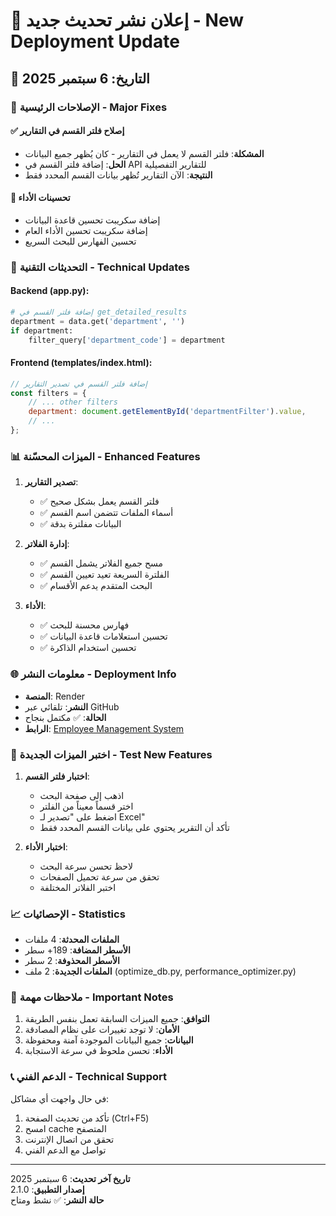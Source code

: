 # 🚀 إعلان نشر تحديث جديد - New Deployment Update

## 📅 التاريخ: 6 سبتمبر 2025

### 🎯 الإصلاحات الرئيسية - Major Fixes

#### ✅ إصلاح فلتر القسم في التقارير
- **المشكلة**: فلتر القسم لا يعمل في التقارير - كان يُظهر جميع البيانات
- **الحل**: إضافة فلتر القسم في API للتقارير التفصيلية
- **النتيجة**: الآن التقارير تُظهر بيانات القسم المحدد فقط

#### 🚀 تحسينات الأداء
- إضافة سكريبت تحسين قاعدة البيانات
- إضافة سكريبت تحسين الأداء العام
- تحسين الفهارس للبحث السريع

### 🔧 التحديثات التقنية - Technical Updates

#### Backend (app.py):
```python
# إضافة فلتر القسم في get_detailed_results
department = data.get('department', '')
if department:
    filter_query['department_code'] = department
```

#### Frontend (templates/index.html):
```javascript
// إضافة فلتر القسم في تصدير التقارير
const filters = {
    // ... other filters
    department: document.getElementById('departmentFilter').value,
    // ...
};
```

### 📊 الميزات المحسّنة - Enhanced Features

1. **تصدير التقارير**:
   - ✅ فلتر القسم يعمل بشكل صحيح
   - ✅ أسماء الملفات تتضمن اسم القسم
   - ✅ البيانات مفلترة بدقة

2. **إدارة الفلاتر**:
   - ✅ مسح جميع الفلاتر يشمل القسم
   - ✅ الفلترة السريعة تعيد تعيين القسم
   - ✅ البحث المتقدم يدعم الأقسام

3. **الأداء**:
   - ✅ فهارس محسنة للبحث
   - ✅ تحسين استعلامات قاعدة البيانات
   - ✅ تحسين استخدام الذاكرة

### 🌐 معلومات النشر - Deployment Info

- **المنصة**: Render
- **النشر**: تلقائي عبر GitHub
- **الحالة**: ✅ مكتمل بنجاح
- **الرابط**: [Employee Management System](https://employee-management-system-latest.onrender.com)

### 🧪 اختبر الميزات الجديدة - Test New Features

1. **اختبار فلتر القسم**:
   - اذهب إلى صفحة البحث
   - اختر قسماً معيناً من الفلتر
   - اضغط على "تصدير لـ Excel"
   - تأكد أن التقرير يحتوي على بيانات القسم المحدد فقط

2. **اختبار الأداء**:
   - لاحظ تحسن سرعة البحث
   - تحقق من سرعة تحميل الصفحات
   - اختبر الفلاتر المختلفة

### 📈 الإحصائيات - Statistics

- **الملفات المحدثة**: 4 ملفات
- **الأسطر المضافة**: 189+ سطر
- **الأسطر المحذوفة**: 2 سطر
- **الملفات الجديدة**: 2 ملف (optimize_db.py, performance_optimizer.py)

### 🚨 ملاحظات مهمة - Important Notes

1. **التوافق**: جميع الميزات السابقة تعمل بنفس الطريقة
2. **الأمان**: لا توجد تغييرات على نظام المصادقة
3. **البيانات**: جميع البيانات الموجودة آمنة ومحفوظة
4. **الأداء**: تحسن ملحوظ في سرعة الاستجابة

### 📞 الدعم الفني - Technical Support

في حال واجهت أي مشاكل:
1. تأكد من تحديث الصفحة (Ctrl+F5)
2. امسح cache المتصفح
3. تحقق من اتصال الإنترنت
4. تواصل مع الدعم الفني

---
**تاريخ آخر تحديث**: 6 سبتمبر 2025  
**إصدار التطبيق**: 2.1.0  
**حالة النشر**: ✅ نشط ومتاح
